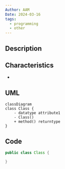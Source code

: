 ```yaml
---
Author: AAM
Date: 2024-03-16
tags:
  - programming
  - other
---
```


## Description



## Characteristics

- 

## UML

```mermaid
classDiagram
class Class {
	- datatype attribute1
	- Class()
	+ method() returntype
}
```
## Code

```java
public class Class { 

}
```